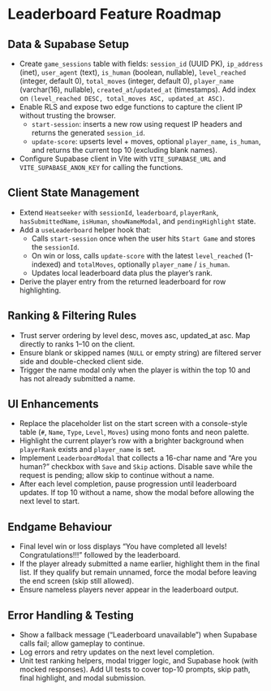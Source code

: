# Leaderboard Feature Roadmap

## Data & Supabase Setup
- Create `game_sessions` table with fields: `session_id` (UUID PK), `ip_address` (inet), `user_agent` (text), `is_human` (boolean, nullable), `level_reached` (integer, default 0), `total_moves` (integer, default 0), `player_name` (varchar(16), nullable), `created_at`/`updated_at` (timestamps). Add index on `(level_reached DESC, total_moves ASC, updated_at ASC)`.
- Enable RLS and expose two edge functions to capture the client IP without trusting the browser.
  - `start-session`: inserts a new row using request IP headers and returns the generated `session_id`.
  - `update-score`: upserts level + moves, optional `player_name`, `is_human`, and returns the current top 10 (excluding blank names).
- Configure Supabase client in Vite with `VITE_SUPABASE_URL` and `VITE_SUPABASE_ANON_KEY` for calling the functions.

## Client State Management
- Extend `Heatseeker` with `sessionId`, `leaderboard`, `playerRank`, `hasSubmittedName`, `isHuman`, `showNameModal`, and `pendingHighlight` state.
- Add a `useLeaderboard` helper hook that:
  - Calls `start-session` once when the user hits `Start Game` and stores the `sessionId`.
  - On win or loss, calls `update-score` with the latest `level_reached` (1-indexed) and `totalMoves`, optionally `player_name` / `is_human`.
  - Updates local leaderboard data plus the player’s rank.
- Derive the player entry from the returned leaderboard for row highlighting.

## Ranking & Filtering Rules
- Trust server ordering by level desc, moves asc, updated_at asc. Map directly to ranks 1–10 on the client.
- Ensure blank or skipped names (`NULL` or empty string) are filtered server side and double-checked client side.
- Trigger the name modal only when the player is within the top 10 and has not already submitted a name.

## UI Enhancements
- Replace the placeholder list on the start screen with a console-style table (`#`, `Name`, `Type`, `Level`, `Moves`) using mono fonts and neon palette.
- Highlight the current player’s row with a brighter background when `playerRank` exists and `player_name` is set.
- Implement `LeaderboardModal` that collects a 16-char name and “Are you human?” checkbox with `Save` and `Skip` actions. Disable save while the request is pending; allow skip to continue without a name.
- After each level completion, pause progression until leaderboard updates. If top 10 without a name, show the modal before allowing the next level to start.

## Endgame Behaviour
- Final level win or loss displays “You have completed all levels! Congratulations!!!” followed by the leaderboard.
- If the player already submitted a name earlier, highlight them in the final list. If they qualify but remain unnamed, force the modal before leaving the end screen (skip still allowed).
- Ensure nameless players never appear in the leaderboard output.

## Error Handling & Testing
- Show a fallback message (“Leaderboard unavailable”) when Supabase calls fail; allow gameplay to continue.
- Log errors and retry updates on the next level completion.
- Unit test ranking helpers, modal trigger logic, and Supabase hook (with mocked responses). Add UI tests to cover top-10 prompts, skip path, final highlight, and modal submission.
